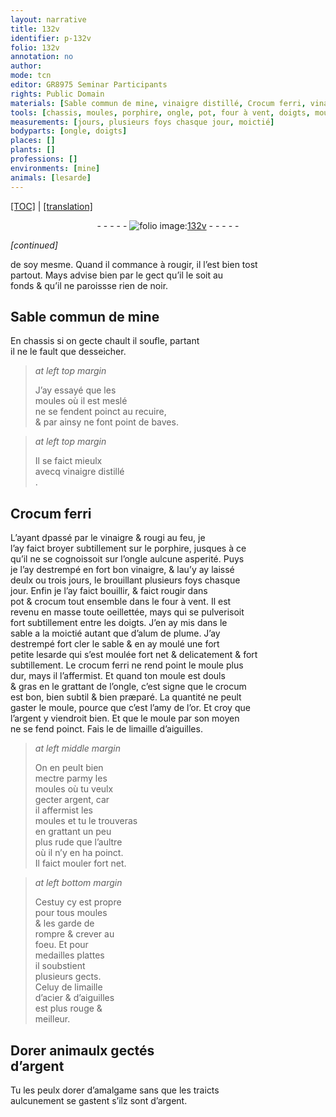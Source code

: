 ```yaml
---
layout: narrative
title: 132v
identifier: p-132v
folio: 132v
annotation: no
author:
mode: tcn
editor: GR8975 Seminar Participants
rights: Public Domain
materials: [Sable commun de mine, vinaigre distillé, Crocum ferri, vinaigre, porphire, vinaigre,, crocum, alum de plume, crocum ferri, or, argent, limaille d’aiguilles, argent,, limaille d’acier & d’aiguilles, Dorer, dorer, amalgame, argent.]
tools: [chassis, moules, porphire, ongle, pot, four à vent, doigts, moule]
measurements: [jours, plusieurs foys chasque jour, moictié]
bodyparts: [ongle, doigts]
places: []
plants: []
professions: []
environments: [mine]
animals: [lesarde]
---
```


<p><a href="{{ site.baseurl }}/normalized/">[TOC]</a> | <a href="{{ site.baseurl }}/texts/p-132v_tl/" target="_blank">[translation]</a></p><div class="folio" align="center">- - - - - <a href="http://gallica.bnf.fr/ark:/12148/btv1b10500001g/f270.item.r=" target="_blank"><img src="https://cu-mkp.github.io/2017-workshop-edition/assets/photo-icon.png" alt="folio image: " style="display:inline-block; margin-bottom:-3px;"/>132v</a> - - - - - </div>  
 
*[continued]*
  
de soy mesme. Quand il commance à rougir, il l’est bien tost<br/> partout. Mays advise bien par le gect qu’il le soit au<br/> fonds & qu’il ne paroissse rien de noir.
 
 
  

## <span class="m">Sable commun de <span class="env">mine</span></span>

 
En <span class="tl">chassis</span> si on gecte chault il soufle, partant<br/> il ne le fault que desseicher.
 
> *at left top margin*
> 
> 
>   J’ay essayé que les<br/> <span class="tl">moules</span> où il est meslé<br/> ne se fendent poinct au recuire,<br/> & par ainsy ne font point de baves.
 
> *at left top margin*
> 
> 
>   Il se faict mieulx<br/> avecq <span class="m">vinaigre distillé</span><br/>. 
 
 
  

## <span class="m">Crocum ferri</span>

 
L’ayant <span class="del">d</span>passé par le <span class="m">vinaigre</span> & rougi au feu, je<br/> l’ay faict broyer subtillement sur le <span class="tl"><span class="m">porphire</span></span>, jusques à ce<br/> qu’il ne se cognoissoit sur l’<span class="tl"><span class="bp">ongle</span></span> aulcune asperité. Puys<br/> je l’ay destrempé en fort bon <span class="m">vinaigre,</span> & l<span class="del">a</span><span class="del">u</span>’y ay laissé<br/> deulx ou trois <span class="ms"><span class="tmp">jours</span></span>, le brouillant <span class="ms">plusieurs foys chasque <br/> <span class="tmp">jour</span></span>. Enfin je l’ay faict bouillir, & faict rougir <span class="del">dans</span><br/> <span class="tl">pot</span> & <span class="m">crocum</span> tout ensemble dans le <span class="tl">four à vent</span>. Il est<br/> revenu en masse toute oeillettée, mays qui se pulverisoit<br/> fort subtillem<span class="exp">ent</span> entre les <span class="tl"><span class="bp">doigts</span></span>. J’en ay mis dans le<br/> sable <span class="del">a</span> la <span class="ms">moictié</span> autant que d’<span class="m">alum de plume</span>. J’ay<br/> destrempé fort cler le sable & en ay moulé une fort<br/> petite <span class="al">lesarde</span> qui s’est moulée fort net & delicatem<span class="exp">ent</span> & fort<br/> subtillem<span class="exp">ent</span>. Le <span class="m">crocum ferri</span> ne rend point le <span class="tl">moule</span> plus<br/> dur, mays il l’affermist. Et quand ton <span class="tl">moule</span> est douls<br/> & gras en le grattant de l’<span class="tl"><span class="bp">ongle</span></span>, c’est signe que le <span class="m">crocum</span><br/> est bon, bien subtil & bien præparé. La quantité ne peult<br/> gaster le <span class="tl">moule</span>, pource que c’est l’amy de l’<span class="m">or</span>. Et croy que<br/> l’<span class="m">argent</span> y viendroit bien. Et que le <span class="tl">moule</span> par son moyen<br/> ne se fend poinct. Fais le de <span class="m">limaille d’aiguilles</span>.
 
> *at left middle margin*
> 
> 
>   On en peult bien<br/> mectre parmy les<br/> <span class="tl">moules</span> où tu veulx<br/> gecter <span class="m">argent,</span> car<br/> il affermist les<br/> <span class="tl">moules</span> et tu le trouveras<br/> en grattant un peu<br/> plus rude que l’aultre<br/> où il n’y en ha poinct.<br/> Il faict mouler fort net.
 
> *at left bottom margin*
> 
> 
>   Cestuy cy est propre<br/> pour tous <span class="tl">moules</span><br/> & les garde de<br/> rompre & crever au<br/> foeu. Et pour<br/> medailles plattes<br/> il soubstient<br/> plusieurs gects.<br/> Celuy de <span class="m">limaille<br/> d’acier & d’aiguilles</span><br/> est plus rouge &<br/> meilleur.
 
 
  

## <span class="m">Dorer</span> animaulx gectés<br/> d’<span class="m">argent</span>

 
Tu les peulx <span class="m">dorer</span> d’<span class="m">amalgame</span> sans que les traicts<br/> aulcunem<span class="exp">ent</span> se gastent s’ilz sont d’<span class="m">argent.</span>
 

